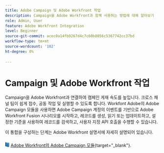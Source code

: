 ```yaml
---
title: Adobe Campaign 및 Adobe Workfront 작업
description: Campaign을 Adobe Workfront과 함께 사용하는 방법에 대해 알아보기
role: Admin, User
feature: Adobe Workfront Integration
level: Beginner
source-git-commit: acec0a14fb9267d4c7c60b8056c5367742cc37bd
workflow-type: tm+mt
source-wordcount: '102'
ht-degree: 0%

---
```


# Campaign 및 Adobe Workfront 작업

Campaign을 Adobe Workfront과 연결하여 캠페인 게재 속도를 높입니다. 크로스 채널 팀이 쉽게 접수, 공동 작업 및 실행할 수 있도록 합니다. Workfont Adobe의 Adobe Campaign 모듈을 사용하면 Adobe Campaign 계정의 이벤트를 기반으로 Adobe Workfront Fusion 시나리오를 시작하고, 레코드를 생성, 읽기 또는 업데이트하고, 설정한 기준을 사용하여 레코드를 검색하고, 사용자 지정 API 호출을 수행할 수 있습니다.


이 통합을 구성하는 단계는 Adobe Workfront 설명서에 자세히 설명되어 있습니다.


![](../assets/do-not-localize/book.png) [Adobe Workfront의 Adobe Campaign 모듈](https://experienceleague.adobe.com/docs/workfront/using/adobe-workfront-fusion/fusion-apps-and-modules/adobe-campaign-classic-connector.html){target="_blank"}.



